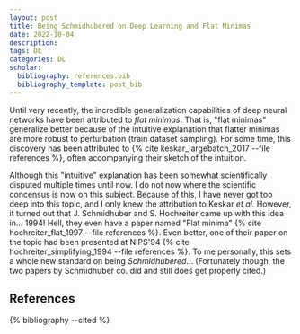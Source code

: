 ```yaml
---
layout: post
title: Being Schmidhubered on Deep Learning and Flat Minimas
date: 2022-10-04
description: 
tags: DL
categories: DL
scholar: 
  bibliography: references.bib
  bibliography_template: post_bib
---
```


Until very recently, the incredible generalization capabilities of deep neural networks have been attributed to *flat minimas*.
That is, "flat minimas" generalize better because of the intuitive explanation that flatter minimas are more robust to perturbation (train dataset sampling).
For some time, this discovery has been attributed to {% cite keskar_largebatch_2017 --file references %}, often accompanying their sketch of the intuition.

Although this "intuitive" explanation has been somewhat scientifically disputed multiple times until now.
I do not now where the scientific concensus is now on this subject.
Because of this, I have never got too deep into this topic, and I only knew the attribution to Keskar *et al.*
However, it turned out that J. Schmidhuber and S. Hochreiter came up with this idea in... 1994!
Hell, they even have a paper named "Flat minima" {% cite hochreiter_flat_1997 --file references %}.
Even better, one of their paper on the topic had been presented at NIPS'94 {% cite hochreiter_simplifying_1994 --file references %}.
To me personally, this sets a whole new standard on being *Schmidhubered*...
(Fortunately though, the two papers by Schmidhuber co. did and still does get properly cited.)

References
----------
{% bibliography --cited %}

<script src="https://utteranc.es/client.js"
        repo="Red-Portal/red-portal.github.io"
        issue-term="title"
        theme="preferred-color-scheme"
        crossorigin="anonymous"
        async>
</script>
